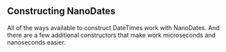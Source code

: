 ## Constructing NanoDates

All of the ways available to construct DateTimes work with NanoDates.  And there are a few additional constructors that make work microseconds and nanoseconds easier.


